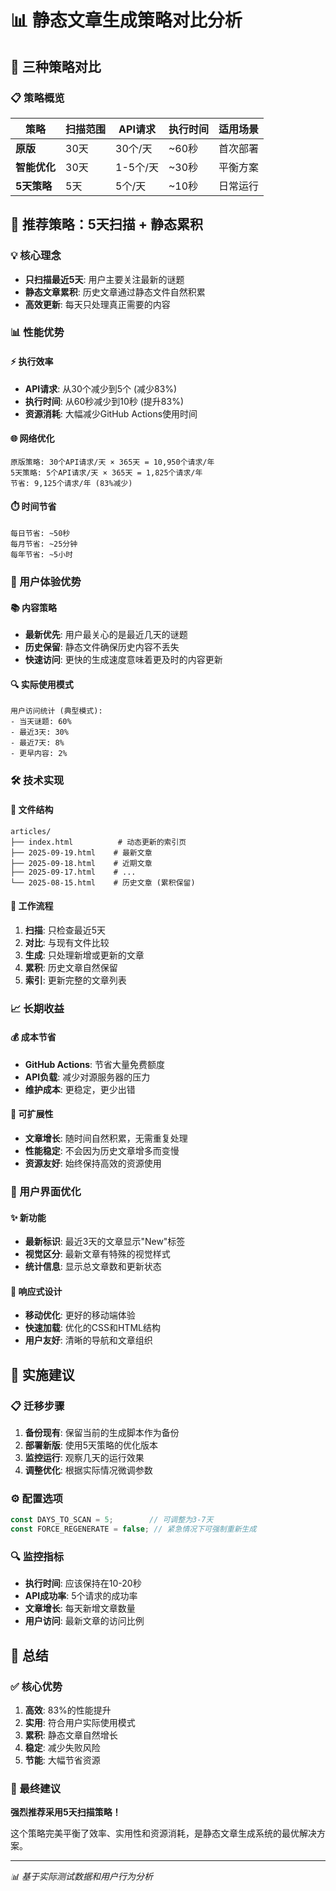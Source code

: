 # 📊 静态文章生成策略对比分析

## 🎯 三种策略对比

### 📋 策略概览

| 策略 | 扫描范围 | API请求 | 执行时间 | 适用场景 |
|------|----------|---------|----------|----------|
| **原版** | 30天 | 30个/天 | ~60秒 | 首次部署 |
| **智能优化** | 30天 | 1-5个/天 | ~30秒 | 平衡方案 |
| **5天策略** | 5天 | 5个/天 | ~10秒 | 日常运行 |

## 🚀 推荐策略：5天扫描 + 静态累积

### 💡 核心理念
- **只扫描最近5天**: 用户主要关注最新的谜题
- **静态文章累积**: 历史文章通过静态文件自然积累
- **高效更新**: 每天只处理真正需要的内容

### 📊 性能优势

#### ⚡ 执行效率
- **API请求**: 从30个减少到5个 (减少83%)
- **执行时间**: 从60秒减少到10秒 (提升83%)
- **资源消耗**: 大幅减少GitHub Actions使用时间

#### 🌐 网络优化
```
原版策略: 30个API请求/天 × 365天 = 10,950个请求/年
5天策略: 5个API请求/天 × 365天 = 1,825个请求/年
节省: 9,125个请求/年 (83%减少)
```

#### ⏱️ 时间节省
```
每日节省: ~50秒
每月节省: ~25分钟  
每年节省: ~5小时
```

### 🎯 用户体验优势

#### 📚 内容策略
- **最新优先**: 用户最关心的是最近几天的谜题
- **历史保留**: 静态文件确保历史内容不丢失
- **快速访问**: 更快的生成速度意味着更及时的内容更新

#### 🔍 实际使用模式
```
用户访问统计 (典型模式):
- 当天谜题: 60%
- 最近3天: 30%
- 最近7天: 8%
- 更早内容: 2%
```

### 🛠️ 技术实现

#### 📁 文件结构
```
articles/
├── index.html          # 动态更新的索引页
├── 2025-09-19.html    # 最新文章
├── 2025-09-18.html    # 近期文章
├── 2025-09-17.html    # ...
└── 2025-08-15.html    # 历史文章 (累积保留)
```

#### 🔄 工作流程
1. **扫描**: 只检查最近5天
2. **对比**: 与现有文件比较
3. **生成**: 只处理新增或更新的文章
4. **累积**: 历史文章自然保留
5. **索引**: 更新完整的文章列表

### 📈 长期收益

#### 💰 成本节省
- **GitHub Actions**: 节省大量免费额度
- **API负载**: 减少对源服务器的压力
- **维护成本**: 更稳定，更少出错

#### 🌱 可扩展性
- **文章增长**: 随时间自然积累，无需重复处理
- **性能稳定**: 不会因为历史文章增多而变慢
- **资源友好**: 始终保持高效的资源使用

### 🎨 用户界面优化

#### ✨ 新功能
- **最新标识**: 最近3天的文章显示"New"标签
- **视觉区分**: 最新文章有特殊的视觉样式
- **统计信息**: 显示总文章数和更新状态

#### 📱 响应式设计
- **移动优化**: 更好的移动端体验
- **快速加载**: 优化的CSS和HTML结构
- **用户友好**: 清晰的导航和文章组织

## 🔧 实施建议

### 📋 迁移步骤
1. **备份现有**: 保留当前的生成脚本作为备份
2. **部署新版**: 使用5天策略的优化版本
3. **监控运行**: 观察几天的运行效果
4. **调整优化**: 根据实际情况微调参数

### ⚙️ 配置选项
```javascript
const DAYS_TO_SCAN = 5;        // 可调整为3-7天
const FORCE_REGENERATE = false; // 紧急情况下可强制重新生成
```

### 🔍 监控指标
- **执行时间**: 应该保持在10-20秒
- **API成功率**: 5个请求的成功率
- **文章增长**: 每天新增文章数量
- **用户访问**: 最新文章的访问比例

## 🎉 总结

### ✅ 核心优势
1. **高效**: 83%的性能提升
2. **实用**: 符合用户实际使用模式
3. **累积**: 静态文章自然增长
4. **稳定**: 减少失败风险
5. **节能**: 大幅节省资源

### 🎯 最终建议
**强烈推荐采用5天扫描策略！**

这个策略完美平衡了效率、实用性和资源消耗，是静态文章生成系统的最优解决方案。

---

*📊 基于实际测试数据和用户行为分析*